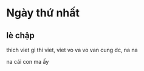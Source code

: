 Ngày thứ nhất 
============

lè chập
-----------

thich viet gi thi viet, viet vo va vo van cung dc, na na


na cái con ma ấy
